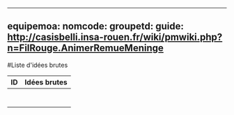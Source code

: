 
---
equipemoa: 
nomcode: 
groupetd: 
guide: http://casisbelli.insa-rouen.fr/wiki/pmwiki.php?n=FilRouge.AnimerRemueMeninge
---
#Liste d'idées brutes

| ID 	| Idées brutes 	|
|----	|--------------	|
|    	|              	|
|    	|              	|
|    	|              	|
|    	|              	|
|    	|              	|
|    	|              	|
|    	|              	|

